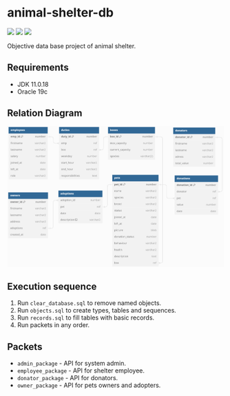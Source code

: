 # animal-shelter-db

![](https://shields.io/badge/JDK-11.0.18-coral) ![](https://shields.io/badge/version-v1.0-aqua)  ![](https://shields.io/badge/PLSQL-red)

Objective data base project of animal shelter.

## Requirements

- JDK 11.0.18
- Oracle 19c

## Relation Diagram

<p align="center">
    <img src="images/relations-diagram.png" width="800"/> 
</p>


## Execution sequence

1. Run `clear_database.sql` to remove named objects.
2. Run `objects.sql` to create types, tables and sequences.
3. Run `records.sql` to fill tables with basic records.
4. Run packets in any order.

## Packets

- `admin_package` - API for system admin.
- `employee_package` - API for shelter employee.
- `donator_package` - API for donators.
- `owner_package` - API for pets owners and adopters.